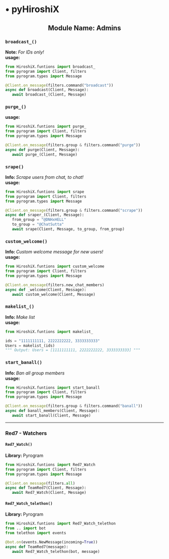 <h1> • pyHiroshiX </h1>
<h2 align='center'> Module Name: Admins</h2>

<h3><code>broadcast_()</code></h3>
<b> Note: </b> <i> For IDs only! </i> <br>
<b> usage: </b> 

``` python 
from HiroshiX.funtions import broadcast_
from pyrogram import Client, filters
from pyrogram.types import Message

@Client.on_message(filters.command("broadcast"))
async def broadcast(Client, Message):
   await broadcast_(Client, Message)
```

<h3><code>purge_()</code></h3>
<b> usage: </b> 

``` python 
from HiroshiX.funtions import purge_
from pyrogram import Client, filters
from pyrogram.types import Message

@Client.on_message(filters.group & filters.command("purge"))
async def purge(Client, Message):
   await purge_(Client, Message)
```

<h3><code>srape()</code></h3>
<b> Info: </b> <i> Scrape users from chat, to chat! </i> <br>
<b> usage: </b> 

``` python 
from HiroshiX.funtions import srape
from pyrogram import Client, filters
from pyrogram.types import Message

@Client.on_message(filters.group & filters.command("scrape"))
async def sraper_(Client, Message):
   from_group = "@DNHxHELL"
   to_group = "@ChatSutta"
   await srape(Client, Message, to_group, from_group)
```

<h3><code>custom_welcome()</code></h3>
<b> Info: </b> <i> Custom welcome message for new users! </i> <br>
<b> usage: </b> 

``` python 
from HiroshiX.funtions import custom_welcome
from pyrogram import Client, filters
from pyrogram.types import Message

@Client.on_message(filters.new_chat_members)
async def _welcome(Client, Message):
   await custom_welcome(Client, Message)
```

<h3><code>makelist_()</code></h3>
<b> Info: </b> <i> Make list </i> <br>
<b> usage: </b> 

``` python 
from HiroshiX.funtions import makelist_

ids = "1111111111, 2222222222, 3333333333"
Users = makelist_(ids)
""" Output: Users = [1111111111, 2222222222, 3333333333] """
```

<h3><code>start_banall()</code></h3>
<b> Info: </b> <i> Ban all group members </i> <br>
<b> usage: </b> 

``` python 
from HiroshiX.funtions import start_banall
from pyrogram import Client, filters
from pyrogram.types import Message

@Client.on_message(filters.group & filters.command("banall"))
async def banall_members(Client, Message):
   await start_banall(Client, Message)
```

----

<h3> Red7 - Watchers </h3>
<h4><code>Red7_Watch()</code></h4>
<b> Library: </b> Pyrogram

``` python 
from HiroshiX.funtions import Red7_Watch
from pyrogram import Client, filters
from pyrogram.types import Message

@Client.on_message(filters.all)
async def TeamRed7(Client, Message):
   await Red7_Watch(Client, Message)
```

<h4><code>Red7_Watch_telethon()</code></h4>
<b> Library: </b> Pyrogram

``` python 
from HiroshiX.funtions import Red7_Watch_telethon
from .. import bot
from telethon import events

@bot.on(events.NewMessage(incoming=True))
async def TeamRed7(message):
   await Red7_Watch_telethon(bot, message)
```
 
